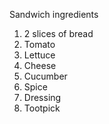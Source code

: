 Sandwich ingredients

 1. 2 slices of bread
 2. Tomato
 3. Lettuce
 4. Cheese
 5. Cucumber
 6. Spice
 7. Dressing
 8. Tootpick
